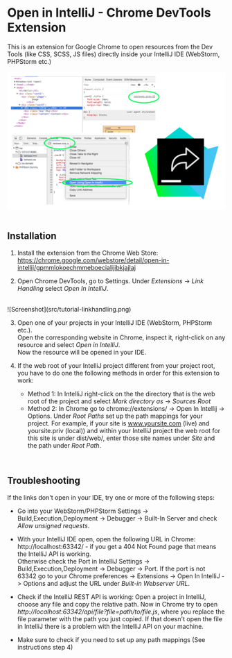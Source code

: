 # Open in IntelliJ - Chrome DevTools Extension
This is an extension for Google Chrome to open resources from the Dev Tools (like CSS, SCSS, JS files) directly inside your IntelliJ IDE (WebStorm, PHPStorm etc.)
<br/>
<br/>
![Screenshot](design/screenshot.png)
<br/>
<br/>
## Installation

1. Install the extension from the Chrome Web Store:<br/>
https://chrome.google.com/webstore/detail/open-in-intellij/gpmmlokoechmmeboecialijibkjajlaj

2. Open Chrome DevTools, go to Settings. Under *Extensions* -> *Link Handling* select *Open In IntelliJ*.
<br/>
![Screenshot](src/tutorial-linkhandling.png)

3. Open one of your projects in your IntelliJ IDE (WebStorm, PHPStorm etc.). 
<br/> Open the corresponding website in Chrome, inspect it, right-click on any resource and select *Open in IntelliJ*.<br/>
Now the resource will be opened in your IDE.

4. If the web root of your IntelliJ project different from your project root, you have to do one the following methods in order for this extension to work:
	- Method 1: In IntelliJ right-click on the the directory that is the web root of the project and select *Mark directory as* -> *Sources Root*
	- Method 2: In Chrome go to chrome://extensions/ -> Open In Intellij -> Options. Under *Root Paths* set up the path mappings for your project. For example, if your site is www.yoursite.com (live) and yoursite.priv (local)) and within your IntelliJ project the web root for this site is under dist/web/, enter those site names under *Site* and the path under *Root Path*.

<br/>

## Troubleshooting
If the links don't open in your IDE, try one or more of the following steps:
<br/>

- Go into your WebStorm/PHPStorm Settings -> Build,Execution,Deployment -> Debugger -> Built-In Server and check  *Allow unsigned requests*.

- With your IntelliJ IDE open, open the following URL in Chrome: http://localhost:63342/ - if you get a 404 Not Found page that means the IntelliJ API is working. <br/>
	Otherwise check the Port in IntelliJ Settings -> Build,Execution,Deployment -> Debugger -> Port. If the port is not 63342 go to your Chrome preferences -> Extensions -> Open In IntelliJ -> Options and adjust the URL under *Built-in Webserver URL*.

- Check if the IntelliJ REST API is working: Open a project in IntelliJ, choose any file and copy the relative path. Now in Chrome try to open *http://localhost:63342/api/file?file=path/to/file.js*, where you replace the file parameter with the path you just copied. If that doesn't open the file in IntelliJ there is a problem with the IntelliJ API on your machine.

- Make sure to check if you need to set up any path mappings (See instructions step 4)



